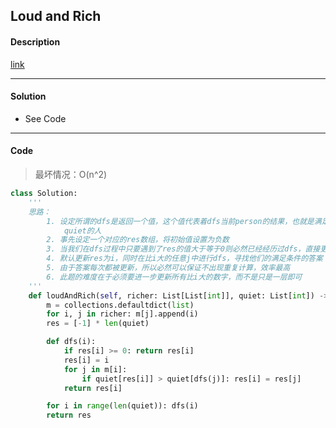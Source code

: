## Loud and Rich

#### Description

[link](https://leetcode.com/problems/loud-and-rich/)

---

#### Solution

- See Code

---

#### Code

> 最坏情况：O(n^2)

```python
class Solution:
    '''
    思路：
        1. 设定所谓的dfs是返回一个值，这个值代表着dfs当前person的结果，也就是满足条件的最小
            quiet的人
        2. 事先设定一个对应的res数组，将初始值设置为负数
        3. 当我们在dfs过程中只要遇到了res的值大于等于0则必然已经经历过dfs，直接更新答案即可
        4. 默认更新res为i，同时在比i大的任意j中进行dfs，寻找他们的满足条件的答案
        5. 由于答案每次都被更新，所以必然可以保证不出现重复计算，效率最高
        6. 此题的难度在于必须要进一步更新所有比i大的数字，而不是只是一层即可
    '''
    def loudAndRich(self, richer: List[List[int]], quiet: List[int]) -> List[int]:
        m = collections.defaultdict(list)
        for i, j in richer: m[j].append(i)
        res = [-1] * len(quiet)

        def dfs(i):
            if res[i] >= 0: return res[i]
            res[i] = i
            for j in m[i]:
                if quiet[res[i]] > quiet[dfs(j)]: res[i] = res[j]
            return res[i]

        for i in range(len(quiet)): dfs(i)
        return res
```
